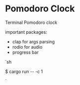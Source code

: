 # Pomodoro Clock

Terminal Pomodoro clock

important packages:

- clap for args parsing
- rodio for audio
- progress bar

`sh

$ cargo run -- -c 1

`
